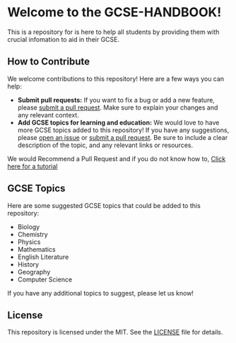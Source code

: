 # Welcome to the GCSE-HANDBOOK!

This is a repository for is here to help all students by providing them with crucial infomation to aid in their GCSE.

## How to Contribute

We welcome contributions to this repository! Here are a few ways you can help:

- **Submit pull requests:** If you want to fix a bug or add a new feature, please [submit a pull request](https://github.com/NajmAjmal/GCSE-HANDBOOK/pulls). Make sure to explain your changes and any relevant context.
- **Add GCSE topics for learning and education:** We would love to have more GCSE topics added to this repository! If you have any suggestions, please [open an issue](https://github.com/NajmAjmal/GCSE-HANDBOOK/issues/new) or [submit a pull request](https://github.com/NajmAjmal/GCSE-HANDBOOK/pulls). Be sure to include a clear description of the topic, and any relevant links or resources.

We would Recommend a Pull Request and if you do not know how to, [Click here for a tutorial](https://github.com/NajmAjmal/Github-tutorials/blob/main/pr/submit-pull-request-from-fork.md)
## GCSE Topics

Here are some suggested GCSE topics that could be added to this repository:

- Biology
- Chemistry
- Physics
- Mathematics
- English Literature
- History
- Geography
- Computer Science

If you have any additional topics to suggest, please let us know!

## License

This repository is licensed under the MIT. See the [LICENSE](LICENSE) file for details.
